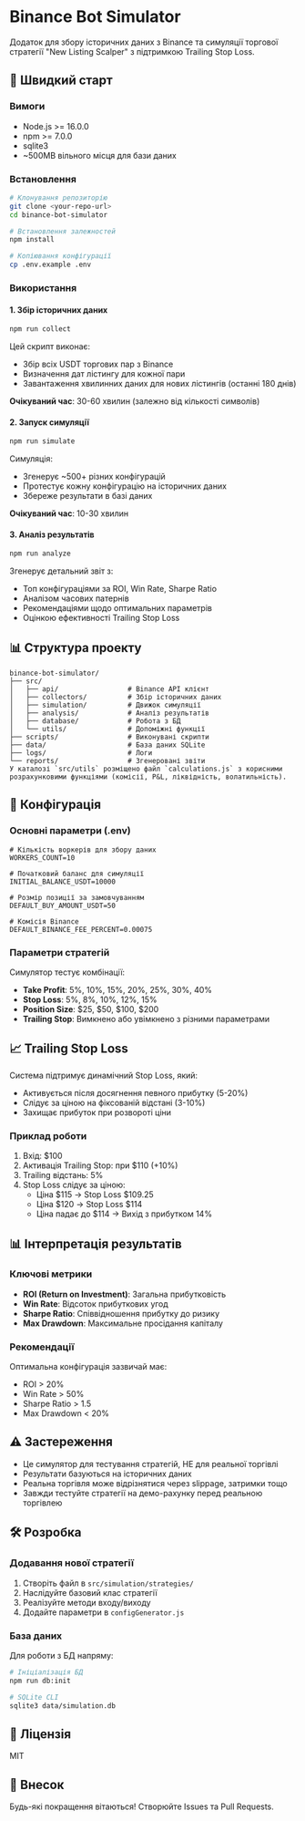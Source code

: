 # Binance Bot Simulator

Додаток для збору історичних даних з Binance та симуляції торгової стратегії "New Listing Scalper" з підтримкою Trailing Stop Loss.

## 🚀 Швидкий старт

### Вимоги

- Node.js >= 16.0.0
- npm >= 7.0.0
- sqlite3
- ~500MB вільного місця для бази даних

### Встановлення

```bash
# Клонування репозиторію
git clone <your-repo-url>
cd binance-bot-simulator

# Встановлення залежностей
npm install

# Копіювання конфігурації
cp .env.example .env
```

### Використання

#### 1. Збір історичних даних

```bash
npm run collect
```

Цей скрипт виконає:
- Збір всіх USDT торгових пар з Binance
- Визначення дат лістингу для кожної пари
- Завантаження хвилинних даних для нових лістингів (останні 180 днів)

**Очікуваний час**: 30-60 хвилин (залежно від кількості символів)

#### 2. Запуск симуляції

```bash
npm run simulate
```

Симуляція:
- Згенерує ~500+ різних конфігурацій
- Протестує кожну конфігурацію на історичних даних
- Збереже результати в базі даних

**Очікуваний час**: 10-30 хвилин

#### 3. Аналіз результатів

```bash
npm run analyze
```

Згенерує детальний звіт з:
- Топ конфігураціями за ROI, Win Rate, Sharpe Ratio
- Аналізом часових патернів
- Рекомендаціями щодо оптимальних параметрів
- Оцінкою ефективності Trailing Stop Loss

## 📊 Структура проекту

```
binance-bot-simulator/
├── src/
│   ├── api/                 # Binance API клієнт
│   ├── collectors/          # Збір історичних даних
│   ├── simulation/          # Движок симуляції
│   ├── analysis/            # Аналіз результатів
│   ├── database/            # Робота з БД
│   └── utils/               # Допоміжні функції
├── scripts/                 # Виконувані скрипти
├── data/                    # База даних SQLite
├── logs/                    # Логи
└── reports/                 # Згенеровані звіти
У каталозі `src/utils` розміщено файл `calculations.js` з корисними розрахунковими функціями (комісії, P&L, ліквідність, волатильність).
```

## 🔧 Конфігурація

### Основні параметри (.env)

```env
# Кількість воркерів для збору даних
WORKERS_COUNT=10

# Початковий баланс для симуляції
INITIAL_BALANCE_USDT=10000

# Розмір позиції за замовчуванням
DEFAULT_BUY_AMOUNT_USDT=50

# Комісія Binance
DEFAULT_BINANCE_FEE_PERCENT=0.00075
```

### Параметри стратегій

Симулятор тестує комбінації:
- **Take Profit**: 5%, 10%, 15%, 20%, 25%, 30%, 40%
- **Stop Loss**: 5%, 8%, 10%, 12%, 15%
- **Position Size**: $25, $50, $100, $200
- **Trailing Stop**: Вимкнено або увімкнено з різними параметрами

## 📈 Trailing Stop Loss

Система підтримує динамічний Stop Loss, який:
- Активується після досягнення певного прибутку (5-20%)
- Слідує за ціною на фіксованій відстані (3-10%)
- Захищає прибуток при розвороті ціни

### Приклад роботи

1. Вхід: $100
2. Активація Trailing Stop: при $110 (+10%)
3. Trailing відстань: 5%
4. Stop Loss слідує за ціною:
   - Ціна $115 → Stop Loss $109.25
   - Ціна $120 → Stop Loss $114
   - Ціна падає до $114 → Вихід з прибутком 14%

## 📊 Інтерпретація результатів

### Ключові метрики

- **ROI (Return on Investment)**: Загальна прибутковість
- **Win Rate**: Відсоток прибуткових угод
- **Sharpe Ratio**: Співвідношення прибутку до ризику
- **Max Drawdown**: Максимальне просідання капіталу

### Рекомендації

Оптимальна конфігурація зазвичай має:
- ROI > 20%
- Win Rate > 50%
- Sharpe Ratio > 1.5
- Max Drawdown < 20%

## ⚠️ Застереження

- Це симулятор для тестування стратегій, НЕ для реальної торгівлі
- Результати базуються на історичних даних
- Реальна торгівля може відрізнятися через slippage, затримки тощо
- Завжди тестуйте стратегії на демо-рахунку перед реальною торгівлею

## 🛠️ Розробка

### Додавання нової стратегії

1. Створіть файл в `src/simulation/strategies/`
2. Наслідуйте базовий клас стратегії
3. Реалізуйте методи входу/виходу
4. Додайте параметри в `configGenerator.js`

### База даних

Для роботи з БД напряму:

```bash
# Ініціалізація БД
npm run db:init

# SQLite CLI
sqlite3 data/simulation.db
```

## 📝 Ліцензія

MIT

## 🤝 Внесок

Будь-які покращення вітаються! Створюйте Issues та Pull Requests.